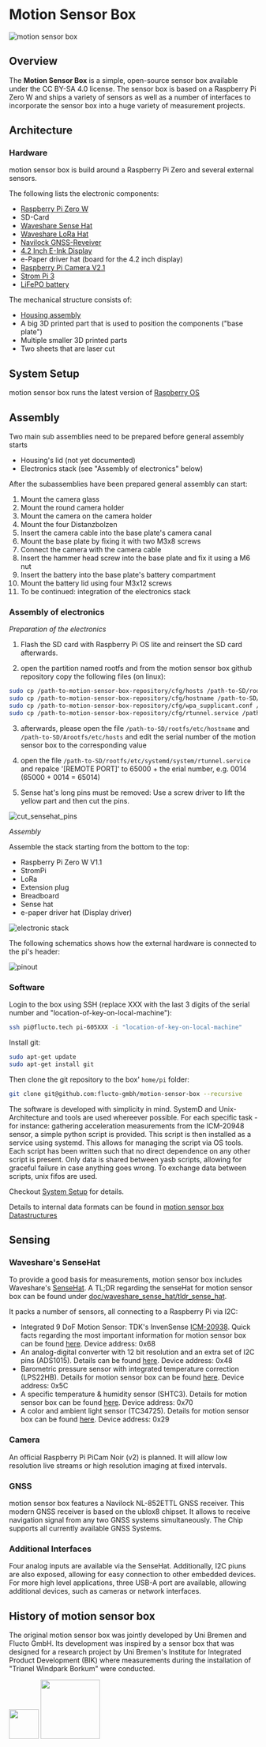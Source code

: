 # Motion Sensor Box

![motion sensor box](doc/IMG_6590.JPG)

## Overview

The __Motion Sensor Box__ is a simple, open-source sensor box available under the CC BY-SA 4.0 license. The sensor box is based on a Raspberry Pi Zero W and ships a variety of sensors as well as a number of interfaces to incorporate the sensor box into a huge variety of measurement projects. 

## Architecture

### Hardware
motion sensor box is build around a Raspberry Pi Zero and several external sensors.

The following lists the electronic components:

- [Raspberry Pi Zero W](https://www.raspberrypi.com/products/raspberry-pi-zero-w/)
- SD-Card
- [Waveshare Sense Hat](doc/waveshare_sense_hat/tldr_sense_hat.md)
- [Waveshare LoRa Hat](doc/waveshare_lora_hat/tldr_lora_hat.md)
- [Navilock GNSS-Reveiver](doc/Navilock_GNSS/tldr_navilock_gnss.md)
- [4.2 Inch E-Ink Display](doc/waveshare_e-ink_display/tldr_eink_display.md)
- e-Paper driver hat (board for the 4.2 inch display)
- [Raspberry Pi Camera V2.1](https://www.raspberrypi.com/documentation/accessories/camera.html)
- [Strom Pi 3](doc/strompi3/tldr_strompi.md)
- [LiFePO battery](doc/battery/README_BATTERY.md)

The mechanical structure consists of:
 - [Housing assembly](doc/housing/README_HOUSING.md)
 - A big 3D printed part that is used to position the components ("base plate")
 - Multiple smaller 3D printed parts
 - Two sheets that are laser cut

 
## System Setup

motion sensor box runs the latest version of [Raspberry OS](https://www.raspberrypi.org/software/)

## Assembly

Two main sub assemblies need to be prepared before general assembly starts
 - Housing's lid (not yet documented)
 - Electronics stack (see "Assembly of electronics" below)

After the subassemblies have been prepared general assembly can start:
1) Mount the camera glass
2) Mount the round camera holder
3) Mount the camera on the camera holder
4) Mount the four Distanzbolzen
5) Insert the camera cable into the base plate's camera canal
6) Mount the base plate by fixing it with two M3x8 screws
7) Connect the camera with the camera cable
8) Insert the hammer head screw into the base plate and fix it using a M6 nut
9) Insert the battery into the base plate's battery compartment
10) Mount the battery lid using four M3x12 screws
11) To be continued: integration of the electronics stack 



### Assembly of electronics

*Preparation of the electronics*

1) Flash the SD card with Raspberry Pi OS lite and reinsert the SD card afterwards.

2) open the partition named rootfs and from the motion sensor box github repository copy the following files (on linux):

```bash
sudo cp /path-to-motion-sensor-box-repository/cfg/hosts /path-to-SD/rootfs/etc
sudo cp /path-to-motion-sensor-box-repository/cfg/hostname /path-to-SD/rootfs/etc
sudo cp /path-to-motion-sensor-box-repository/cfg/wpa_supplicant.conf /path-to-SD/rootfs/etc/wpa_supplicant/
sudo cp /path-to-motion-sensor-box-repository/cfg/rtunnel.service /path-to-SD/rootfs/etc/systemd/system
```

3) afterwards, please open the file `/path-to-SD/rootfs/etc/hostname` and `/path-to-SD/Arootfs/etc/hosts` and edit the serial number of the motion sensor box to the corresponding value

4) open the file `/path-to-SD/rootfs/etc/systemd/system/rtunnel.service` and repalce '[REMOTE PORT]' to 65000 + the erial number, e.g. 0014 (65000 + 0014  = 65014)

5) Sense hat's long pins must be removed: Use a screw driver to lift the yellow part and then cut the pins.

![cut_sensehat_pins](doc/cut_sensehat_pins.jpg)

*Assembly*

Assemble the stack starting from the bottom to the top:
 - Raspberry Pi Zero W V1.1
 - StromPi
 - LoRa
 - Extension plug
 - Breadboard
 - Sense hat
 - e-paper driver hat (Display driver)
 

![electronic stack](doc/electronic_stack.jpg)


The following schematics shows how the external hardware is connected to the pi's header:

![pinout](doc/MSB_pinout.png)


### Software

Login to the box using SSH (replace XXX with the last 3 digits of the serial number and "location-of-key-on-local-machine"):
```bash
ssh pi@flucto.tech pi-605XXX -i "location-of-key-on-local-machine"
```

Install git:

```bash
sudo apt-get update
sudo apt-get install git
```

Then clone the git repository to the box' `home/pi` folder:

```bash
git clone git@github.com:flucto-gmbh/motion-sensor-box --recursive
```

The software is developed with simplicity in mind. SystemD and Unix-Architecture and tools are used whereever possible. For each specific task - for instance: gathering acceleration measurements from the ICM-20948 sensor, a simple python script is provided. This script is then installed as a service using systemd. This allows for managing the script via OS tools. 
Each script has been written such that no direct dependence on any other script is present. Only data is shared between yasb scripts, allowing for graceful failure in case anything goes wrong. 
To exchange data between scripts, unix fifos are used.

Checkout [System Setup](doc/system-setup.md) for details.

Details to internal data formats can be found in [motion sensor box Datastructures](doc/yasb-data.md)

## Sensing

### Waveshare's SenseHat

To provide a good basis for measurements, motion sensor box includes Waveshare's [SenseHat](https://www.waveshare.com/wiki/Sense_HAT_(B)).
A TL;DR regarding the senseHat for motion sensor box can be found under [doc/waveshare_sense_hat/tldr_sense_hat](doc/waveshare_sense_hat/tldr_sense_hat.md).

It packs a number of sensors, all connecting to a Raspberry Pi via I2C: 
- Integrated 9 DoF Motion Sensor: TDK's InvenSense [ICM-20938](https://invensense.tdk.com/products/motion-tracking/9-axis/icm-20948/). Quick facts regarding the most important information for motion sensor box can be found [here](doc/waveshare_sense_hat/ICM-20948.md). Device address: 0x68
- An analog-digital converter with 12 bit resolution and an extra set of I2C pins (ADS1015). Details can be found [here](doc/waveshare_sense_hat/ADS2015.md). Device address: 0x48
- Barometric pressure sensor with integrated temperature correction (LPS22HB). Details for motion sensor box can be found [here](doc/waveshare_sense_hat/LPS22HB.md). Device address: 0x5C
- A specific temperature & humidity sensor (SHTC3). Details for motion sensor box can be found [here](doc/waveshare_sense_hat/SHTC3.md). Device address: 0x70
- A color and ambient light sensor (TC34725). Details for motion sensor box can be found [here](doc/waveshare_sense_hat/TC34725.md). Device address: 0x29

### Camera

An official Raspberry Pi PiCam Noir (v2) is planned. It will allow low resolution live streams or high resolution imaging at fixed intervals. 

### GNSS

motion sensor box features a Navilock NL-852ETTL GNSS receiver. This modern GNSS receiver is based on the ublox8 chipset. It allows to receive navigation signal from any two GNSS systems simultaneously. The Chip supports all currently available GNSS Systems. 

### Additional Interfaces

Four analog inputs are available via the SenseHat. Additionally, I2C piuns are also exposed, allowing for easy connection to other embedded devices. For more high level applications, three USB-A port are available, allowing additional devices, such as cameras or network interfaces. 

## History of motion sensor box

The original motion sensor box was jointly developed by Uni Bremen and Flucto GmbH. 
Its development was inspired by a sensor box that was designed for a research project by Uni Bremen's Institute for Integrated Product Development (BIK) where measurements during the installation of "Trianel Windpark Borkum" were conducted.

<img src="doc/UHB_Logo_Englisch_Web_RGB.png" height="60">
<img src="doc/flucto_logo_cropped.png" height="120">
